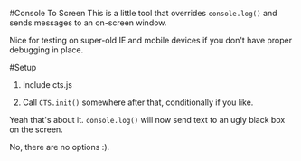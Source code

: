 #Console To Screen
This is a little tool that overrides `console.log()` and sends messages to an on-screen window.

Nice for testing on super-old IE and mobile devices if you don't have proper debugging in place.

#Setup
1. Include cts.js

2. Call `CTS.init()` somewhere after that, conditionally if you like.

Yeah that's about it. `console.log()` will now send text to an ugly black box on the screen.

No, there are no options :).
